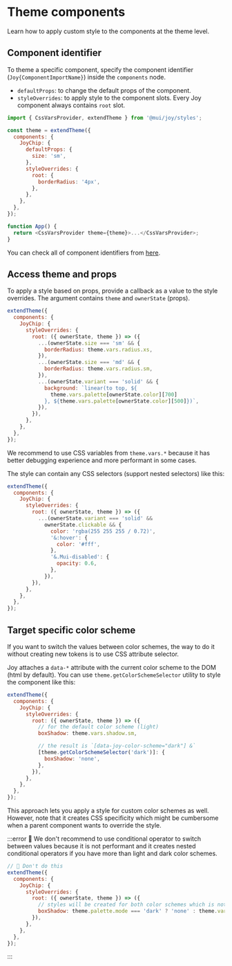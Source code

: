 # Theme components

<p class="description">Learn how to apply custom style to the components at the theme level.</p>

<!-- This page should answer: -->
<!-- How to customize a component -->
<!-- How to target specific prop -->

## Component identifier

To theme a specific component, specify the component identifier (`Joy{ComponentImportName}`) inside the `components` node.

- `defaultProps`: to change the default props of the component.
- `styleOverrides`: to apply style to the component slots. Every Joy component always contains `root` slot.

```js
import { CssVarsProvider, extendTheme } from '@mui/joy/styles';

const theme = extendTheme({
  components: {
    JoyChip: {
      defaultProps: {
        size: 'sm',
      },
      styleOverrides: {
        root: {
          borderRadius: '4px',
        },
      },
    },
  },
});

function App() {
  return <CssVarsProvider theme={theme}>...</CssVarsProvider>;
}
```

You can check all of component identifiers from [here](https://github.com/mui/material-ui/blob/master/packages/mui-joy/src/styles/components.d.ts#L57).

## Access theme and props

To apply a style based on props, provide a callback as a value to the style overrides. The argument contains `theme` and `ownerState` (props).

```js
extendTheme({
  components: {
    JoyChip: {
      styleOverrides: {
        root: ({ ownerState, theme }) => ({
          ...(ownerState.size === 'sm' && {
            borderRadius: theme.vars.radius.xs,
          }),
          ...(ownerState.size === 'md' && {
            borderRadius: theme.vars.radius.sm,
          }),
          ...(ownerState.variant === 'solid' && {
            background: `linear(to top, ${
              theme.vars.palette[ownerState.color][700]
            }, ${theme.vars.palette[ownerState.color][500]})`,
          }),
        }),
      },
    },
  },
});
```

We recommend to use CSS variables from `theme.vars.*` because it has better debugging experience and more performant in some cases.

The style can contain any CSS selectors (support nested selectors) like this:

```js
extendTheme({
  components: {
    JoyChip: {
      styleOverrides: {
        root: ({ ownerState, theme }) => ({
          ...(ownerState.variant === 'solid' &&
            ownerState.clickable && {
              color: 'rgba(255 255 255 / 0.72)',
              '&:hover': {
                color: '#fff',
              },
              '&.Mui-disabled': {
                opacity: 0.6,
              },
            }),
        }),
      },
    },
  },
});
```

## Target specific color scheme

If you want to switch the values between color schemes, the way to do it without creating new tokens is to use CSS attribute selector.

Joy attaches a `data-*` attribute with the current color scheme to the DOM (html by default). You can use `theme.getColorSchemeSelector` utility to style the component like this:

```js
extendTheme({
  components: {
    JoyChip: {
      styleOverrides: {
        root: ({ ownerState, theme }) => ({
          // for the default color scheme (light)
          boxShadow: theme.vars.shadow.sm,

          // the result is `[data-joy-color-scheme="dark"] &`
          [theme.getColorSchemeSelector('dark')]: {
            boxShadow: 'none',
          },
        }),
      },
    },
  },
});
```

This approach lets you apply a style for custom color schemes as well. However, note that it creates CSS specificity which might be cumbersome when a parent component wants to override the style.

:::error
🚨 We don't recommend to use conditional operator to switch between values because it is not performant and it creates nested conditional operators if you have more than light and dark color schemes.

```js
// 🚫 Don't do this
extendTheme({
  components: {
    JoyChip: {
      styleOverrides: {
        root: ({ ownerState, theme }) => ({
          // styles will be created for both color schemes which is not performant
          boxShadow: theme.palette.mode === 'dark' ? 'none' : theme.vars.shadow.sm,
        }),
      },
    },
  },
});
```

:::

<!-- ## Examples -->
